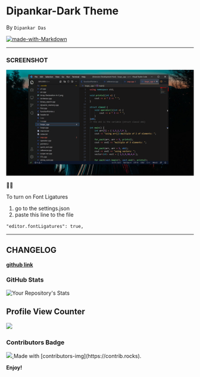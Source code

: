 # Dipankar-Dark Theme 
By `Dipankar Das`



[![made-with-Markdown](https://img.shields.io/badge/Made%20with-Markdown-1f425f.svg)](http://commonmark.org)

<hr>

### SCREENSHOT
![alt text](image2.png)


🎉✨

To turn on Font Ligatures
1. go to the settings.json
2. paste this line to the file
```
"editor.fontLigatures": true,
```
<hr>

## CHANGELOG
[**github link**](https://github.com/dipsonu10/dark-theme-custom/blob/main/CHANGELOG.md)



### GitHub Stats
![Your Repository's Stats](https://github-readme-stats.vercel.app/api?username=dipsonu10&show_icons=true&theme=radical&hide_border=true)

## Profile View Counter
<img src="https://komarev.com/ghpvc/?username=dipsonu10"/>

### Contributors Badge
<a href="https://github.com/dipsonu10/dark-theme-custom/graphs/contributors">
<img src="https://contrib.rocks/image?repo=dipsonu10/dark-theme-custom" />
</a>
Made with [contributors-img](https://contrib.rocks).

**Enjoy!**
